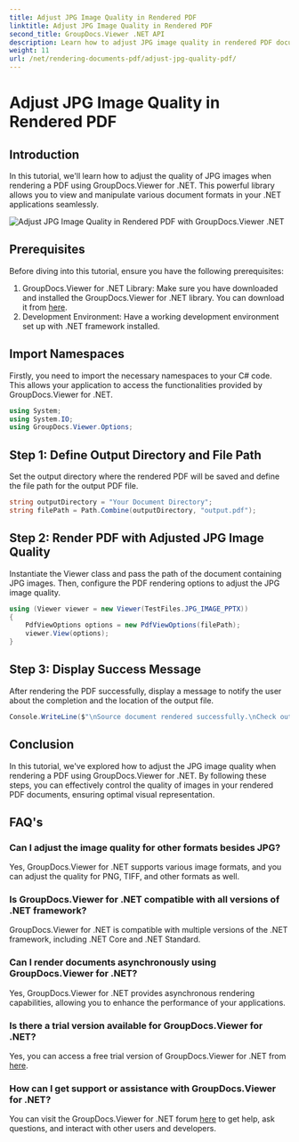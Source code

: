 ```yaml
---
title: Adjust JPG Image Quality in Rendered PDF
linktitle: Adjust JPG Image Quality in Rendered PDF
second_title: GroupDocs.Viewer .NET API
description: Learn how to adjust JPG image quality in rendered PDF documents using GroupDocs.Viewer for .NET. Enhance your document viewing experience.
weight: 11
url: /net/rendering-documents-pdf/adjust-jpg-quality-pdf/
---
```


# Adjust JPG Image Quality in Rendered PDF

## Introduction
In this tutorial, we'll learn how to adjust the quality of JPG images when rendering a PDF using GroupDocs.Viewer for .NET. This powerful library allows you to view and manipulate various document formats in your .NET applications seamlessly.

![Adjust JPG Image Quality in Rendered PDF with GroupDocs.Viewer .NET](/viewer/rendering-documents-pdf/adjust-jpg-image-quality-in-rendered-pdf.png)

## Prerequisites
Before diving into this tutorial, ensure you have the following prerequisites:
1. GroupDocs.Viewer for .NET Library: Make sure you have downloaded and installed the GroupDocs.Viewer for .NET library. You can download it from [here](https://releases.groupdocs.com/viewer/net/).
2. Development Environment: Have a working development environment set up with .NET framework installed.

## Import Namespaces
Firstly, you need to import the necessary namespaces to your C# code. This allows your application to access the functionalities provided by GroupDocs.Viewer for .NET.
```csharp
using System;
using System.IO;
using GroupDocs.Viewer.Options;
```
## Step 1: Define Output Directory and File Path
Set the output directory where the rendered PDF will be saved and define the file path for the output PDF file.
```csharp
string outputDirectory = "Your Document Directory";
string filePath = Path.Combine(outputDirectory, "output.pdf");
```
## Step 2: Render PDF with Adjusted JPG Image Quality
Instantiate the Viewer class and pass the path of the document containing JPG images. Then, configure the PDF rendering options to adjust the JPG image quality.
```csharp
using (Viewer viewer = new Viewer(TestFiles.JPG_IMAGE_PPTX))
{               
    PdfViewOptions options = new PdfViewOptions(filePath);
    viewer.View(options);
}
```
## Step 3: Display Success Message
After rendering the PDF successfully, display a message to notify the user about the completion and the location of the output file.
```csharp
Console.WriteLine($"\nSource document rendered successfully.\nCheck output in {outputDirectory}.");
```

## Conclusion
In this tutorial, we've explored how to adjust the JPG image quality when rendering a PDF using GroupDocs.Viewer for .NET. By following these steps, you can effectively control the quality of images in your rendered PDF documents, ensuring optimal visual representation.
## FAQ's
### Can I adjust the image quality for other formats besides JPG?
Yes, GroupDocs.Viewer for .NET supports various image formats, and you can adjust the quality for PNG, TIFF, and other formats as well.
### Is GroupDocs.Viewer for .NET compatible with all versions of .NET framework?
GroupDocs.Viewer for .NET is compatible with multiple versions of the .NET framework, including .NET Core and .NET Standard.
### Can I render documents asynchronously using GroupDocs.Viewer for .NET?
Yes, GroupDocs.Viewer for .NET provides asynchronous rendering capabilities, allowing you to enhance the performance of your applications.
### Is there a trial version available for GroupDocs.Viewer for .NET?
Yes, you can access a free trial version of GroupDocs.Viewer for .NET from [here](https://releases.groupdocs.com/).
### How can I get support or assistance with GroupDocs.Viewer for .NET?
You can visit the GroupDocs.Viewer for .NET forum [here](https://forum.groupdocs.com/c/viewer/9) to get help, ask questions, and interact with other users and developers.
